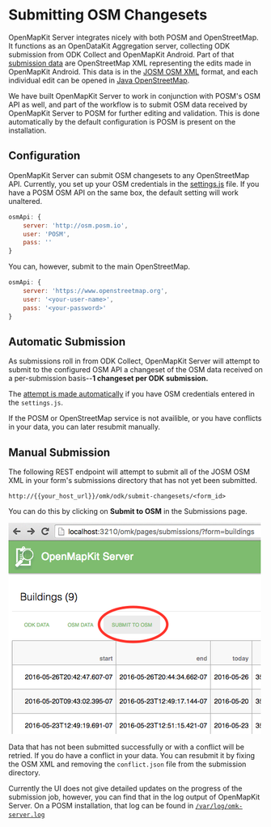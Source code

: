 # Submitting OSM Changesets

OpenMapKit Server integrates nicely with both POSM and OpenStreetMap. It functions as an OpenDataKit Aggregation server, 
collecting ODK submission from ODK Collect and OpenMapKit Android. Part of that [submission data](https://github.com/AmericanRedCross/OpenMapKitServer/tree/master/data/submissions)
are OpenStreetMap XML representing the edits made in OpenMapKit Android. This data is in the [JOSM OSM XML](http://wiki.openstreetmap.org/wiki/JOSM_file_format) 
format, and each individual edit can be
opened in [Java OpenStreetMap](https://josm.openstreetmap.de/). 

We have built OpenMapKit Server to work in conjunction with POSM's OSM API as well,
and part of the workflow is to submit OSM data received by OpenMapKit Server to POSM
for further editing and validation. This is done automatically by the default
configuration is POSM is present on the installation.

## Configuration

OpenMapKit Server can submit OSM changesets to any OpenStreetMap API.
Currently, you set up your OSM credentials in the [settings.js](https://github.com/AmericanRedCross/OpenMapKitServer/blob/master/settings.js) 
file. If you have a POSM OSM API on the same box, the default setting
will work unaltered.

```js
osmApi: {
    server: 'http://osm.posm.io',
    user: 'POSM',
    pass: ''
}
```

You can, however, submit to the main OpenStreetMap.

```js
osmApi: {
    server: 'https://www.openstreetmap.org',
    user: '<your-user-name>',
    pass: '<your-password>'
}
```

## Automatic Submission

As submissions roll in from ODK Collect, OpenMapKit Server will attempt
to submit to the configured OSM API a changeset of the OSM data received
on a per-submission basis--__1 changeset per ODK submission.__

The [attempt is made automatically](https://github.com/AmericanRedCross/OpenMapKitServer/blob/7cc4638d8cf691ede1bbcc46ef955481ab34733e/api/odk/middlewares/save-media.js#L60-L62) 
if you have OSM credentials entered in the `settings.js`.

If the POSM or OpenStreetMap service is not availible, or you have conflicts
in your data, you can later resubmit manually.

## Manual Submission

The following REST endpoint will attempt to submit all of the JOSM OSM XML
in your form's submissions directory that has not yet been submitted.

    http://{{your_host_url}}/omk/odk/submit-changesets/<form_id>

You can do this by clicking on __Submit to OSM__ in the Submissions page.

![](images/submit-to-osm.png)

Data that has not been submitted successfully or with a conflict will
be retried. If you do have a conflict in your data. You can resubmit
it by fixing the OSM XML and removing the `conflict.json` file from
the submission directory.

Currently the UI does not give detailed updates on the progress of the
submission job, however, you can find that in the log output of OpenMapKit Server.
On a POSM installation, that log can be found in [`/var/log/omk-server.log`](https://github.com/AmericanRedCross/posm-build/blob/beb7aed9adf469151c1d60be4193afc285c0b687/kickstart/etc/omk-server.upstart#L29)
